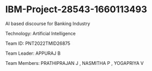 # IBM-Project-28543-1660113493
AI based discourse for Banking Industry

Technology: Artificial Intelligence

Team ID: PNT2022TMID26875

Team Leader: APPURAJ B

Team Members: PRATHIPRAJAN J , NASMITHA P , YOGAPRIYA V
